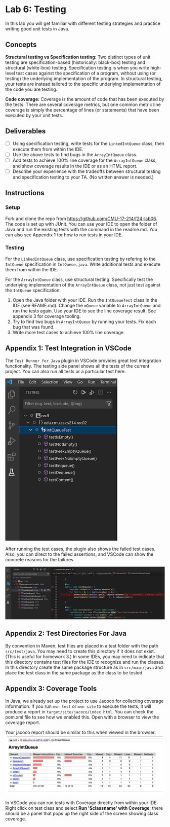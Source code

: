 # Lab 6: Testing

In this lab you will get familiar with different testing strategies and practice writing good unit tests in Java.

## Concepts

**Structural testing vs Specification testing:** Two distinct types of unit testing are specification-based (historically: black-box) testing and structural (white-box) testing. Specification testing is when you write high-level test cases against the specification of a program, without using (or testing) the underlying implementation of the program. In structural testing, your tests are instead tailored to the specific underlying implementation of the code you are testing.

**Code coverage:** Coverage is the amount of code that has been executed by the tests. There are several coverage metrics, but one common metric line coverage is simply the percentage of lines (or statements) that have been executed by your unit tests.

## Deliverables

- [ ] Using specification testing, write tests for the `LinkedIntQueue` class, then execute them from within the IDE.
- [ ] Use the above tests to find bugs in the `ArrayIntQueue` class.
- [ ] Add tests to achieve 100% line coverage for the `ArrayIntQueue` class, and show coverage results in the IDE or as an HTML report.
- [ ] Describe your experience with the tradeoffs between structural testing and specification testing to your TA. (No written answer is needed.)

## Instructions

### Setup

Fork and clone the repo from https://github.com/CMU-17-214/f24-lab06.
The code is set up with JUnit. You can use your IDE to open the folder of Java and run the existing tests with the command in the readme.md. You can also see Appendix 1 for how to run tests in your IDE.

### Testing

For the `LinkedIntQueue` class, use specification testing by refering to the `IntQueue` specification in `IntQueue.java`.
Write additional tests and execute them from within the IDE.

For the `ArrayIntQueue` class, use structural testing. Specifically test the underlying implementation of the `ArrayIntQueue` class, not just test against the `IntQueue` specification.

1. Open the Java folder with your IDE. Run the `IntQueueTest` class in the IDE (see REAME.md). Change the `mQueue` variable to `ArrayIntQueue` and run the tests again. Use your IDE to see the line coverage result. See appendix 3 for coverage tooling.
2. Try to find two bugs in `ArrayIntQueue` by running your tests. Fix each bug that was found.
3. Write more test cases to achieve 100% line coverage.

## Appendix 1: Test Integration in VSCode

The `Test Runner for Java` plugin in VSCode provides great test integration functionality. The testing side panel shows all the tests of the current project. You can also run all tests or a particular test here.

![lab06_test_side_panel](images/lab6/lab06_test_side_panel.png)

After running the test cases, the plugin also shows the failed test cases. Also, you can direct to the failed assertions, and VSCode can show the concrete reasons for the failures.

![lab06_test_example](images/lab6/lab06_test_example.png)

## Appendix 2: Test Directories For Java

By convention in Maven, test files are placed in a test folder with the path `src/test/java`. You may need to create this directory if it does not exist. (This is useful for homework 3.) In some IDEs, you may need to indicate that this directory contains test files for the IDE to recognize and run the classes. In this directory create the same package structure as in `src/main/java` and place the test class in the same package as the class to be tested.

## Appendix 3: Coverage Tools

In Java, we already set up the project to use Jacoco for collecting coverage information. If you run `mvn test` or `mvn site` to execute the tests, it will produce a report in `target/site/jacoco/index.html`. You can check the pom.xml file to see how we enabled this. Open with a browser to view the coverage report.

Your jacoco report should be similar to this when viewed in the browser.
![lab06_jacoco_report](images/lab6/lab06_jacoco_report.png)

In VSCode you can run tests with Coverage directly from within your IDE: Right click on test class and select **Run '$classname' with Coverage**; there should be a panel that pops up the right side of the screen showing class coverage.
